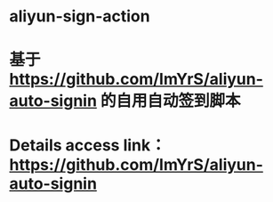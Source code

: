 # aliyun-sign-action

# 基于 https://github.com/ImYrS/aliyun-auto-signin 的自用自动签到脚本
# Details access link：https://github.com/ImYrS/aliyun-auto-signin
